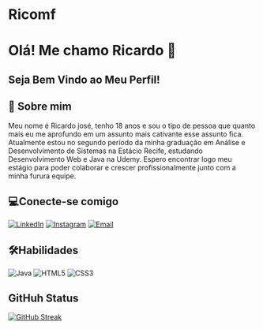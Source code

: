 # Ricomf

# Olá! Me chamo Ricardo 👋
## Seja Bem Vindo ao Meu Perfil!

## 🚀 Sobre mim
Meu nome é Ricardo josé, tenho 18 anos e sou o tipo de pessoa que quanto mais eu me aprofundo em um assunto mais cativante esse assunto fica. Atualmente estou no segundo período da minha graduação em Análise e Desenvolvimento de Sistemas na Estácio Recife, estudando Desenvolvimento Web e Java na Udemy. Espero encontrar logo meu estágio para poder colaborar e crescer profissionalmente junto com a minha furura equipe.

## 💻Conecte-se comigo
[![LinkedIn](https://img.shields.io/badge/LinkedIn-000?style=for-the-badge&logo=linkedin&logoColor=0E76A8)](https://www.linkedin.com/in/ricardo-jos%C3%A9-42738226b/)
[![Instagram](https://img.shields.io/badge/Instagram-000?style=for-the-badge&logo=instagram)](https://www.instagram.com/ricardo_mendonca1000/)
[![Email](https://img.shields.io/badge/-Gmail-000?style=for-the-badge&logo=gmail&logoColor=red)](mailto:ricardojmf2005@gmail.com)
## 🛠Habilidades
![Java](https://img.shields.io/badge/Java-000?style=for-the-badge&logo=java)
![HTML5](https://img.shields.io/badge/HTML5-000?style=for-the-badge&logo=html5) 
![CSS3](https://img.shields.io/badge/CSS3-000?style=for-the-badge&logo=css3&logoColor=264CE4)
## GitHuh Status
[![GitHub Streak](https://streak-stats.demolab.com/?user=ricomf&theme=dark)](https://git.io/streak-stats)
